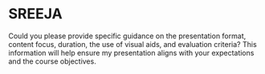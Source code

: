 # SREEJA

Could you please provide specific guidance on the presentation format, content focus, duration, the use of visual aids, and evaluation criteria? This information will help ensure my presentation aligns with your expectations and the course objectives.
